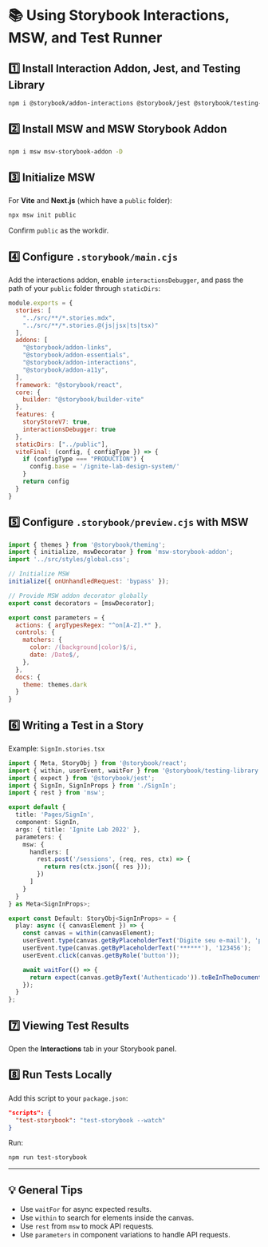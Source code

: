 # 📚 Using Storybook Interactions, MSW, and Test Runner

## 1️⃣ Install Interaction Addon, Jest, and Testing Library
```bash
npm i @storybook/addon-interactions @storybook/jest @storybook/testing-library @storybook/test-runner -D
```

## 2️⃣ Install MSW and MSW Storybook Addon
```bash
npm i msw msw-storybook-addon -D
```

## 3️⃣ Initialize MSW
For **Vite** and **Next.js** (which have a `public` folder):
```bash
npx msw init public
```
Confirm `public` as the workdir.

## 4️⃣ Configure `.storybook/main.cjs`
Add the interactions addon, enable `interactionsDebugger`, and pass the path of your `public` folder through `staticDirs`:
```javascript
module.exports = {
  stories: [
    "../src/**/*.stories.mdx",
    "../src/**/*.stories.@(js|jsx|ts|tsx)"
  ],
  addons: [
    "@storybook/addon-links",
    "@storybook/addon-essentials",
    "@storybook/addon-interactions",
    "@storybook/addon-a11y",
  ],
  framework: "@storybook/react",
  core: {
    builder: "@storybook/builder-vite"
  },
  features: {
    storyStoreV7: true,
    interactionsDebugger: true
  },
  staticDirs: ["../public"],
  viteFinal: (config, { configType }) => {
    if (configType === "PRODUCTION") {
      config.base = '/ignite-lab-design-system/'
    }
    return config
  }
}
```

## 5️⃣ Configure `.storybook/preview.cjs` with MSW
```javascript
import { themes } from '@storybook/theming';
import { initialize, mswDecorator } from 'msw-storybook-addon';
import '../src/styles/global.css';

// Initialize MSW
initialize({ onUnhandledRequest: 'bypass' });

// Provide MSW addon decorator globally
export const decorators = [mswDecorator];

export const parameters = {
  actions: { argTypesRegex: "^on[A-Z].*" },
  controls: {
    matchers: {
      color: /(background|color)$/i,
      date: /Date$/,
    },
  },
  docs: {
    theme: themes.dark
  }
}
```

## 6️⃣ Writing a Test in a Story
Example: `SignIn.stories.tsx`
```typescript
import { Meta, StoryObj } from '@storybook/react';
import { within, userEvent, waitFor } from '@storybook/testing-library';
import { expect } from '@storybook/jest';
import { SignIn, SignInProps } from './SignIn';
import { rest } from 'msw';

export default {
  title: 'Pages/SignIn',
  component: SignIn,
  args: { title: 'Ignite Lab 2022' },
  parameters: {
    msw: {
      handlers: [
        rest.post('/sessions', (req, res, ctx) => {
          return res(ctx.json({ res }));
        })
      ]
    }
  }
} as Meta<SignInProps>;

export const Default: StoryObj<SignInProps> = {
  play: async ({ canvasElement }) => {
    const canvas = within(canvasElement);
    userEvent.type(canvas.getByPlaceholderText('Digite seu e-mail'), 'pablolucio_@hotmail.com');
    userEvent.type(canvas.getByPlaceholderText('******'), '123456');
    userEvent.click(canvas.getByRole('button'));

    await waitFor(() => {
      return expect(canvas.getByText('Authenticado')).toBeInTheDocument();
    });
  }
};
```

## 7️⃣ Viewing Test Results
Open the **Interactions** tab in your Storybook panel.

## 8️⃣ Run Tests Locally
Add this script to your `package.json`:
```json
"scripts": {
  "test-storybook": "test-storybook --watch"
}
```
Run:
```bash
npm run test-storybook
```

---
## 💡 General Tips
- Use `waitFor` for async expected results.
- Use `within` to search for elements inside the canvas.
- Use `rest` from `msw` to mock API requests.
- Use `parameters` in component variations to handle API requests.
